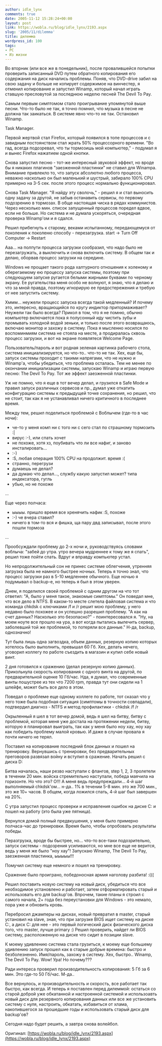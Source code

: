 ```yaml
---
author: idle_lynx
comments: true
date: 2005-11-12 15:28:24+00:00
layout: post
link: https://wobla.ru/blog/idle_lynx/2193.aspx
slug: '2005/11/dilemma'
title: дилемма
wordpress_id: 100
tags:
- PC
- Из жизни
---
```


Во вторник (или все же в понедельник), после провалившейся попытки проверить записанный DVD путем обратного копирования его содержания на диск начались проблемы. Поняв, что DVD-drive забил на свою задачу и больше не копирует содержимое на винчестер, я отменил копирование и запустил Winamp, который начал играть ставшую пресловутой за последнюю неделю песней The Devil To Pay.

Самым первым симптомом стало проигрывание упомянутой выше песни. Что-то было не так, я точно помнил, что музыка в песне не должна так заикаться. В системе явно что-то не так. Остановил Winamp.

Task Manager.

Первой жертвой стал Firefox, который появился в топе процессов и с завидным постоянством стал жрать 50% процессорного времени. "Во гад, всегда подозревал, что ты тормозишь мой компьютер," - подумал я и вынес Firefox нажатием одной кнопки.

Снова запустил песню - тот-же интересный звуковой эффект, но вроде бы я никаких плагинов "заезженной пластинки" не ставил для Winampa. Внимание привлекло то, что запуск абсолютно любого процесса, неважно насколько он был маленький и шустрый, забирало 100% CPU примерно на 3-5 сек. после этого процесс нормально функционировал.

Снова Task Manager. "Я найду эту сволочь," - решил я и стал выносить одну задачу за другой, не забыв останавить сервисы, по первому подозрению в тормозах. В обще настоящая чиска в рядах коммунистов. Через несколько мин. список запущенный процессов поредел вдвое, если не больше. Но система и не думала ускоряться, очередная проверка Winamp'ом и я сдался.

Решил прибегнуть к старому, веками испытанному, передающемуся от поколения к поколеню способу - перезагрузка. start -> Turn Off Computer -> Restart

Ааа... на полпути процесса загрузки сообразил, что надо было не перезагружать, а выключить и снова включить систему. В общем так и делаю, оборвав процесс загрузки на середине.

Windows не прощает такого рода халтурного отношения к холеному и оберегаемому ею процессу запуска системы, поэтому при следующуем запуске ругается белыми жирными буквами по черному экрану. Ее ругательства меня особо не волнуют, я знаю, что я делаю и что за мной правда, поэтому игнорирую ее предостережения и требую от нее запустить систему.

Хммм... неужели процесс запуска всегда такой медленный? И почему это, интересно, вращающийся по кругу индиктор притормаживает? Неужели так было всегда? Прикол в том, что я не помню, обычно компьютер включается пока я полусонный иду чистить зубы и промывать холодной водой зеньки, и только после этого возвращаюсь, включаю монитор и захожу в систему. Пока я мысленно носился по воспоминмиям система не стояла на месте, а продиралась сквозь процесс загрузки, и вот на экране появлятеся Welcome Page.

Пользователь/пароль и вот родная зеленая картинка рабочего стола, система инициализируется, но что-то.. что-то не так. Хех, еще бы, запуск системы проходит с такими напрягами, что не нужно и Winamp'а, чтобы убедиться, что проблема осталась. Тем не менее по окончании инициализации системы, запускаю Winamp и играю первую песню: The Devil To Pay. Тот же эффект заезженной пластинки.

Уж не помню, что я еще в тот вечер делал, и грузился в Safe Mode и правил запуск различных сервисов и пр., думал уже откатить конфигурацию системы к предыдущей точке сохранения, но решил, что не стоит, так как я не устанавливал ничего критичного в последнее время.

Между тем, решил поделиться проблемой с Воблычем (где-то в час ночи):

- че-то у меня комп ни с того ни с сего стал по страшному тормозить :|
- вирус :-), или спать хочет
- не похоже, хотя хз, поубивать что ли все нафиг, и заново инсталировать...
- :-)
- :S, любая операция 100% CPU на продолжит. время :(
- странно, перегрузи
- думаешь не делал?
- да думаю что делал..., службу какую запустил может? типа индексатора, гугль
- убью, но не похоже

...

Еще через полчаса:

- ыыыы. пришло время все хренячить нафик :S, похоже
- :-) че вчера ставил?
- ничего в том-то вся и фишка, ща пару двд записывал, после этого пошли тормоза

...

Прообсуждали проблему до 2-х ночи и, руководствуясь словами воблыча: "забей до утра. утро вечера мудреннее к тому же я спать", решил тоже пойти спать. Вдруг и вправду компьютер устал.

Но непродолжительный сон не принес системе облегчения, утренняя загрузка была не намного быстрее ночных. Теперь я точно знал, что процесс загрузки раз в 5-10 медленнее обычного. Еще ночью я подумывал о backup-е, но теперь я был в этом уверен.

Днем, я поделился своей проблемой с одним другом на что тот ответил: "А, было у меня такое, знакомые симптомы." Он поведал мне, что все дело в NTFS. В каком-то месте слетела файловая система и что команда chkdsk с ключиками /f и /r решит мою проблему, у него недавно было похожее и он успешно разрешил проблему. "А как на счет данных? Насколько это безопасно?" - поинтересовался я. "Ну, на моем ноуте все прошло на ура, а вот когда пытались вылечить сервер, заболевший той же проблемой, то потеряли все данные." Н-да, backup, однозначно!

Тут была лишь одна загвоздка, объем данных, резерную копию которых хотелось было выполнить, превышал 60 Гб. Хех, делать нечего, уговорил коллегу по работе съездить в магазин и купил себе новый винт.

2 дня готовился к сражению (делал резерную копию данных). Прикольнула скорость копирования с одного винта на другой, по предварительной оценке 10 Гб/час. Нда, я думал, что современные винты пошустрее из тех что 7200 rpm, правда тут они сидели на 1 шлейфе, может быть все дело в этом.

Поведал о проблеме еще одному коллеге по работе, тот сказал что у него тоже была подобная ситуация (симптомы в точности совпадали), подтвердил диагноз - NTFS и метод профилактики - chkdsk /f /r

Окрыленный я шел в тот вечер домой, ведь я шел на битву, битву с проблемой, которая меня уже достала на протяжении недели, битву, которую я планировал выиграть, так как у меня было ноу хау, ноу хау как победить проблему малой кровью. И даже в случае провала я почти ничего не терял.

Поставил на копирование последний блок данных и пошел на тренировку. Вернувшись с тренировки, без предварительных преговоров развязал войну и вступил в сражение. Начать решил с диска D:

Битва началась, наши резво наступали с флангов, step 1, 2, 3 пролетели в течении 20 мин. войска стремительно наступали, победа маячила на горизонте. Но что это? О!!! А меня ведь предупреждали... 4-й шаг выполняемый chkdsk'ом... н-да.. 1% в течении 5-8 мин. это же 700 мин., это же 10+ часов. В общем, когда ложился спать, 4-й шаг был завершен на 20%.

С утра запустил процесс проверки и исправления ошибок на диске C: и пошел на работу (это была уже пятница).

Вернулся домой полный предвкушения, у меня было примерно полчаса-час до тренировки. Время было, чтобы опробовать результаты победы.

Перазгрузка, вроде бы быстрее, но... что-то все-таки подозрительно, запуск системы - подозрения усиливаются, но мне все еще не верится, ведь у меня же было "ноу хау"! Запускаю Winamp, The Devil To Pay, заезженная пластинка, ыыыыы!!!

Помучил систему еще немного и пошел на тренировку.

Сражение было проиграно, победоносная армия наголову разбита! :(((

Решил поставить новую систему на новый диск, убедиться что все необходимое установлено и работает, затем отформатировать старый и использовать его для backup'ов. Впрочем, такие планы я строил с самого начала, 2+ года без переустановки для Windows - это немало, пора уже и обновить кровь.

Перебросил джамперы на дисках, новый превратил в master, старый установил на slave, зная, что при загрузке BIOS ищет систему на диске C:, а диск C: для нее - это первый логический диск физического диска того, что master, лучше primary :) Решил проверить, найдет ли BIOS систему, расположенную на диске что сидит в позиции slave.

К моему удивлению система стала грузиться, к моему еще большему удивлению запуск прошел как в старые добрые времена: быстро и безболезненно. Имя/пароль, захожу в систему. Хех, быстро.. Winamp, The Devil To Pay. Wow! Ура! Но почему???

Ради интереса проверил производительность копирования: 5 Гб за 6 мин. Это где-то 50 Гб/час. М-да..

Все вернулось, и производительность и скорость, все работает так быстро, как всегда. И теперь я поставлен перед дилеммой: остаться со старой доброй уже обкатанной и настроенной системой и использоавть новый диск для резервного копирования данных или все же установить систему с нуля, настроить, обкатать, избавиться от хлама, накопившегося за прошедшие годы и использовать старый диск для backup'ов?

Сегодня надо будет решить, а завтра снова волейбол.

Оригинал: [https://wobla.ru/blog/idle_lynx/2193.aspx](https://wobla.ru/blog/idle_lynx/2193.aspx)
